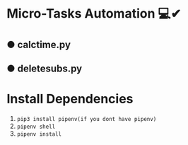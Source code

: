 # Micro-Tasks Automation 💻✔
## ● calctime.py



## ● deletesubs.py



# Install Dependencies
1. `pip3 install pipenv(if you dont have pipenv)`
2. `pipenv shell`
3. `pipenv install`